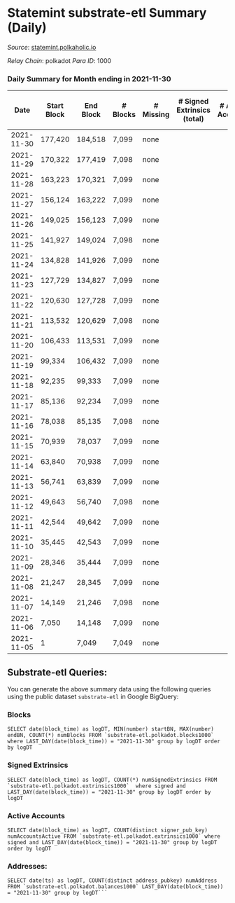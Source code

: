 # Statemint substrate-etl Summary (Daily)

_Source_: [statemint.polkaholic.io](https://statemint.polkaholic.io)

*Relay Chain*: polkadot
*Para ID*: 1000



### Daily Summary for Month ending in 2021-11-30


| Date | Start Block | End Block | # Blocks | # Missing | # Signed Extrinsics (total) | # Active Accounts | # Addresses with Balances | # Events | # Transfers | # XCM Transfers In | # XCM Transfers Out |
| ---- | ----------- | --------- | -------- | --------- | --------------------------- | ----------------- | ------------------------- | -------- | ----------- | ------------------ | ------------------- |
| 2021-11-30 | 177,420 | 184,518 | 7,099 | none  |  |  |  | 7,099 |   |   |   |
| 2021-11-29 | 170,322 | 177,419 | 7,098 | none  |  |  |  | 7,098 |   |   |   |
| 2021-11-28 | 163,223 | 170,321 | 7,099 | none  |  |  |  | 7,099 |   |   |   |
| 2021-11-27 | 156,124 | 163,222 | 7,099 | none  |  |  |  | 7,099 |   |   |   |
| 2021-11-26 | 149,025 | 156,123 | 7,099 | none  |  |  |  | 7,099 |   |   |   |
| 2021-11-25 | 141,927 | 149,024 | 7,098 | none  |  |  |  | 7,098 |   |   |   |
| 2021-11-24 | 134,828 | 141,926 | 7,099 | none  |  |  |  | 7,099 |   |   |   |
| 2021-11-23 | 127,729 | 134,827 | 7,099 | none  |  |  |  | 7,099 |   |   |   |
| 2021-11-22 | 120,630 | 127,728 | 7,099 | none  |  |  |  | 7,099 |   |   |   |
| 2021-11-21 | 113,532 | 120,629 | 7,098 | none  |  |  |  | 7,098 |   |   |   |
| 2021-11-20 | 106,433 | 113,531 | 7,099 | none  |  |  |  | 7,099 |   |   |   |
| 2021-11-19 | 99,334 | 106,432 | 7,099 | none  |  |  |  | 7,099 |   |   |   |
| 2021-11-18 | 92,235 | 99,333 | 7,099 | none  |  |  |  | 7,099 |   |   |   |
| 2021-11-17 | 85,136 | 92,234 | 7,099 | none  |  |  |  | 7,099 |   |   |   |
| 2021-11-16 | 78,038 | 85,135 | 7,098 | none  |  |  |  | 7,098 |   |   |   |
| 2021-11-15 | 70,939 | 78,037 | 7,099 | none  |  |  |  | 7,099 |   |   |   |
| 2021-11-14 | 63,840 | 70,938 | 7,099 | none  |  |  |  | 7,099 |   |   |   |
| 2021-11-13 | 56,741 | 63,839 | 7,099 | none  |  |  |  | 7,099 |   |   |   |
| 2021-11-12 | 49,643 | 56,740 | 7,098 | none  |  |  |  | 7,098 |   |   |   |
| 2021-11-11 | 42,544 | 49,642 | 7,099 | none  |  |  |  | 7,099 |   |   |   |
| 2021-11-10 | 35,445 | 42,543 | 7,099 | none  |  |  |  | 7,099 |   |   |   |
| 2021-11-09 | 28,346 | 35,444 | 7,099 | none  |  |  |  | 7,099 |   |   |   |
| 2021-11-08 | 21,247 | 28,345 | 7,099 | none  |  |  |  | 7,099 |   |   |   |
| 2021-11-07 | 14,149 | 21,246 | 7,098 | none  |  |  |  | 7,098 |   |   |   |
| 2021-11-06 | 7,050 | 14,148 | 7,099 | none  |  |  |  | 7,099 |   |   |   |
| 2021-11-05 | 1 | 7,049 | 7,049 | none  |  |  |  | 7,049 |   |   |   |

## Substrate-etl Queries:
You can generate the above summary data using the following queries using the public dataset `substrate-etl` in Google BigQuery:


### Blocks
```
SELECT date(block_time) as logDT, MIN(number) startBN, MAX(number) endBN, COUNT(*) numBlocks FROM `substrate-etl.polkadot.blocks1000`  where LAST_DAY(date(block_time)) = "2021-11-30" group by logDT order by logDT
```


### Signed Extrinsics
```
SELECT date(block_time) as logDT, COUNT(*) numSignedExtrinsics FROM `substrate-etl.polkadot.extrinsics1000`  where signed and LAST_DAY(date(block_time)) = "2021-11-30" group by logDT order by logDT
```


### Active Accounts
```
SELECT date(block_time) as logDT, COUNT(distinct signer_pub_key) numAccountsActive FROM `substrate-etl.polkadot.extrinsics1000` where signed and LAST_DAY(date(block_time)) = "2021-11-30" group by logDT order by logDT
```


### Addresses:
```
SELECT date(ts) as logDT, COUNT(distinct address_pubkey) numAddress FROM `substrate-etl.polkadot.balances1000` LAST_DAY(date(block_time)) = "2021-11-30" group by logDT```

